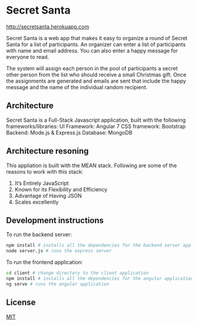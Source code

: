 # Secret Santa

http://secretsanta.herokuapp.com

Secret Santa is a web app that makes it easy to organize a round of Secret Santa for a list of participants.
An organizer can enter a list of participants with name and email address. You can also enter a happy message for everyone to read.

The system will assign each person in the pool of participants a secret other person from the list who should receive a small Christmas gift.
Once the assignments are generated and emails are sent that include the happy message and the name of the individual random recipient.

## Architecture

Secret Santa is a Full-Stack Javascript application, built with the following frameworks/libraries:
UI Framework: Angular 7
CSS framework: Bootstrap
Backend: Mode.js & Express.js
Database: MongoDB

## Architecture resoning

This appliation is built with the MEAN stack. Following are some of the reasons to work with this stack:

1. It’s Entirely JavaScript
2. Known for its Flexibility and Efficiency
3. Advantage of Having JSON
4. Scales excellently

## Development instructions

To run the backend server:

```bash
npm install # installs all the dependencies for the backend server application
node server.js # runs the express server
```

To run the frontend application:

```bash
cd client # change directory to the client application
npm install # installs all the dependencies for the angular application
ng serve # runs the angular application
```

## License

[MIT](https://choosealicense.com/licenses/mit/)
